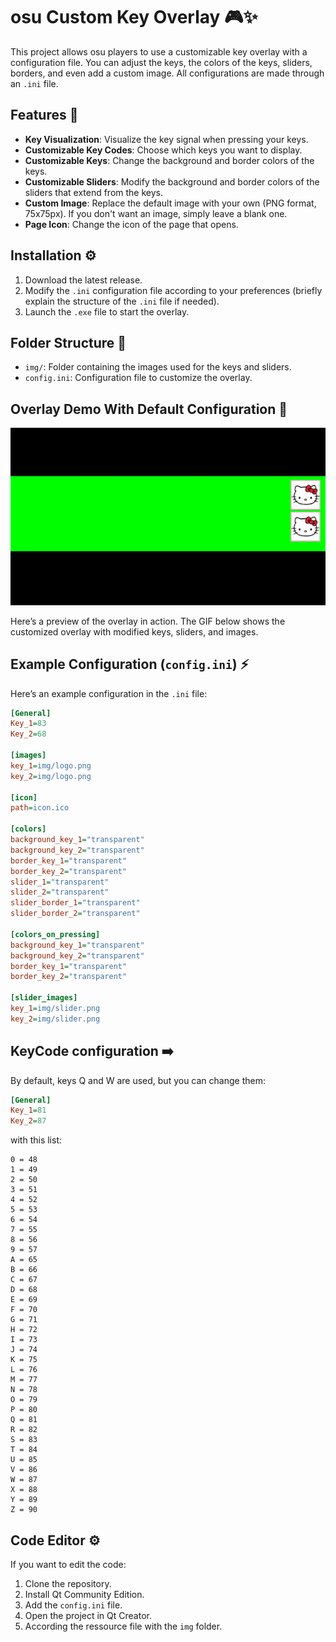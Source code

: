 # osu Custom Key Overlay 🎮✨

This project allows osu players to use a customizable key overlay with a configuration file. You can adjust the keys, the colors of the keys, sliders, borders, and even add a custom image. All configurations are made through an `.ini` file.

## Features 🔧

- **Key Visualization**: Visualize the key signal when pressing your keys.
- **Customizable Key Codes**: Choose which keys you want to display.
- **Customizable Keys**: Change the background and border colors of the keys.
- **Customizable Sliders**: Modify the background and border colors of the sliders that extend from the keys.
- **Custom Image**: Replace the default image with your own (PNG format, 75x75px). If you don't want an image, simply leave a blank one.
- **Page Icon**: Change the icon of the page that opens.

## Installation ⚙️

1. Download the latest release.
2. Modify the `.ini` configuration file according to your preferences (briefly explain the structure of the `.ini` file if needed).
3. Launch the `.exe` file to start the overlay.

## Folder Structure 📁

- `img/`: Folder containing the images used for the keys and sliders.
- `config.ini`: Configuration file to customize the overlay.

## Overlay Demo With Default Configuration 🎥

![Overlay Demo](img/demo_default_config.gif)

Here’s a preview of the overlay in action. The GIF below shows the customized overlay with modified keys, sliders, and images.

## Example Configuration (`config.ini`) ⚡

Here’s an example configuration in the `.ini` file:

```ini
[General]
Key_1=83
Key_2=68

[images]
key_1=img/logo.png
key_2=img/logo.png

[icon]
path=icon.ico

[colors]
background_key_1="transparent"
background_key_2="transparent"
border_key_1="transparent"
border_key_2="transparent"
slider_1="transparent"
slider_2="transparent"
slider_border_1="transparent"
slider_border_2="transparent"

[colors_on_pressing]
background_key_1="transparent"
background_key_2="transparent"
border_key_1="transparent"
border_key_2="transparent"

[slider_images]
key_1=img/slider.png
key_2=img/slider.png
```

## KeyCode configuration ➡️

By default, keys Q and W are used, but you can change them:

```ini
[General]
Key_1=81
Key_2=87
```

with this list:

```
0 = 48
1 = 49
2 = 50
3 = 51
4 = 52
5 = 53
6 = 54
7 = 55
8 = 56
9 = 57
A = 65
B = 66
C = 67
D = 68
E = 69
F = 70
G = 71
H = 72
I = 73
J = 74
K = 75
L = 76
M = 77
N = 78
O = 79
P = 80
Q = 81
R = 82
S = 83
T = 84
U = 85
V = 86
W = 87
X = 88
Y = 89
Z = 90
```

## Code Editor ⚙️

If you want to edit the code:

1. Clone the repository.
2. Install Qt Community Edition.
3. Add the `config.ini` file.
4. Open the project in Qt Creator.
5. According the ressource file with the `img` folder.
